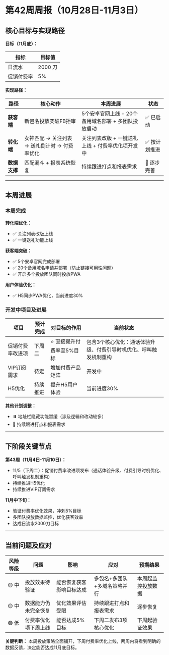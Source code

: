 # 第42周周报（10月28日-11月3日）

## 核心目标与实现路径

**目标（11月底）：**

| 指标 | 目标值 |
|------|--------|
| 日流水 | 2000 刀 |
| 促销付费率 | 5% |

**实现路径：**

| 路径 | 核心动作 | 本周进展 | 状态 |
|------|----------|----------|------|
| **获客端** | 新包名投放突破FB拒审 | 5个安卓官网上线 + 20个备用域名部署 + 多团队投放启动 | ✅ 已启动 |
| **转化端** | 女神匹配 → 关注列表 → 送礼倒计时 → 付费率优化 | 关注列表改版 + 一键送礼上线 + 付费率优化项开发中 | ✅ 按计划推进 |
| **数据支撑** | 匹配漏斗 + 报表系统恢复 | 持续跟进打点和报表需求 | 🔄 逐步完善 |

---

## 本周进展

### 本周完成

**转化端优化：**
- ✅ 关注列表改版上线
- ✅ 一键送礼功能上线

**获客端突破：**
- ✅ 5个安卓官网完成部署
- ✅ 20个备用域名申请并部署（防止链接可用性问题）
- ✅ 开启多个投放团队同时投放PWA

**用户体验优化：**
- ✅ H5同步PWA优化，当前进度30%

### 开发中项目及进展

| 项目 | 预计完成 | 对目标的作用 | 当前状态 |
|------|----------|-------------|---------|
| 促销付费率改进项 | 下周二 | ⭐ 直接提升付费率至5%目标 | 包含3个核心优化：通话体验升级、付费引导时机优化、呼叫触发机制重构 |
| VIP订阅需求 | 待定 | 增加付费产品矩阵 | 开发中 |
| H5优化 | 持续推进 | 提升H5用户体验 | 当前进度30% |

**其他计划调整：**
- ⏸️ 地址栏隐藏功能暂缓（涉及逻辑和改动较多）
- 🔄 持续跟进打点和报表需求

---

## 下阶段关键节点

**第43周（11月4日-11月10日）：**
- 11/5（下周二）：促销付费率改进项发布（通话体验升级、付费引导时机优化、呼叫触发机制重构）
- 持续推进H5优化
- 持续推进VIP订阅需求

**11月中下旬：**
- 验证付费率优化效果，冲刺5%目标
- 多团队投放数据监控，优化获客效率
- 达成日流水2000刀目标

---

## 当前问题及应对

| 风险等级 | 问题 | 影响 | 应对 | 预期结果 |
|---------|------|------|------|---------|
| 🟡 中 | 投放效果待验证 | 能否恢复获客影响目标达成 | 多包名+多团队+多域名策略并行 | 本周起监控投放数据 |
| 🟡 中 | 数据能力仍未完全恢复 | 优化效果评估受限 | 持续跟进打点和报表需求 | 逐步恢复 |
| 🟢 低 | 付费率优化项下周上线 | 能否达成5%目标 | 下周二发布3项核心优化 | 下周起验证效果 |

**关键判断：** 本周投放策略全面铺开，下周付费率优化上线，两周内将看到明确的数据反馈，决定能否达成11月底目标。
